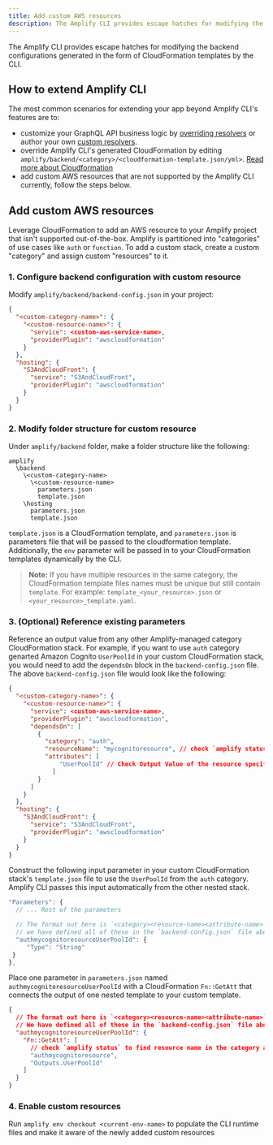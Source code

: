 ```yaml
---
title: Add custom AWS resources
description: The Amplify CLI provides escape hatches for modifying the backend configurations generated in the form of CloudFormation templates by the CLI. This allows you to use the CLI for common flows but also any advanced scenarios which aren't provided in the standard category workflows.
---
```


The Amplify CLI provides escape hatches for modifying the backend configurations generated in the form of CloudFormation templates by the CLI. 

## How to extend Amplify CLI

The most common scenarios for extending your app beyond Amplify CLI's features are to:
* customize your GraphQL API business logic by [overriding resolvers](~/cli/graphql-transformer/resolvers.md#overwriting-resolvers) or author your own [custom resolvers](~/cli/graphql-transformer/resolvers.md#custom-resolvers).
* override Amplify CLI's generated CloudFormation by editing `amplify/backend/<category>/<cloudformation-template.json/yml>`. [Read more about Cloudformation](https://aws.amazon.com/cloudformation/)
* add custom AWS resources that are not supported by the Amplify CLI currently, follow the steps below.

## Add custom AWS resources 

Leverage CloudFormation to add an AWS resource to your Amplify project that isn't supported out-of-the-box. Amplify is partitioned into "categories" of use cases like `auth` or `function`. To add a custom stack, create a custom "category" and assign custom "resources" to it.

### 1. Configure backend configuration with custom resource
Modify `amplify/backend/backend-config.json` in your project:
```json
{
  "<custom-category-name>": {
    "<custom-resource-name>": {
      "service": <custom-aws-service-name>,
      "providerPlugin": "awscloudformation"
    }
  },
  "hosting": {
    "S3AndCloudFront": {
      "service": "S3AndCloudFront",
      "providerPlugin": "awscloudformation"
    }
  }
}
```


### 2. Modify folder structure for custom resource
Under `amplify/backend` folder, make a folder structure like the following:
```console
amplify
  \backend
    \<custom-category-name>
      \<custom-resource-name>
        parameters.json
        template.json
    \hosting
      parameters.json
      template.json
```
`template.json` is a CloudFormation template, and `parameters.json` is parameters file that will be passed to the cloudformation template. Additionally, the `env` parameter will be passed in to your CloudFormation templates dynamically by the CLI. 

> **Note:** If you have multiple resources in the same category, the CloudFormation template files names must be unique but still contain `template`. For example: `template_<your_resource>.json` or `<your_resource>_template.yaml`.

### 3. (Optional) Reference existing parameters

Reference an output value from any other Amplify-managed category CloudFormation stack. For example, if you want to use `auth` category genarted Amazon Cognito `UserPoolId` in your custom CloudFormation stack, you would need to add the `dependsOn` block in the `backend-config.json` file. The above `backend-config.json` file would look like the following:

```json
{
  "<custom-category-name>": {
    "<custom-resource-name>": {
      "service": <custom-aws-service-name>,
      "providerPlugin": "awscloudformation",
      "dependsOn": [
        {
          "category": "auth",
          "resourceName": "mycognitoresource", // check `amplify status` to find resource name
          "attributes": [
              "UserPoolId" // Check Output Value of the resource specific cloudformation file to find available attributes
            ]
        }
      ]
    }
  },
  "hosting": {
    "S3AndCloudFront": {
      "service": "S3AndCloudFront",
      "providerPlugin": "awscloudformation"
    }
  }
}
```

Construct the following input parameter in your custom CloudFormation stack's `template.json` file to use the `UserPoolId` from the `auth` category. Amplify CLI passes this input automatically from the other nested stack.

```javascript
"Parameters": {
  // ... Rest of the parameters

  // The format out here is `<category><resource-name><attribute-name>`
  // we have defined all of these in the `backend-config.json` file above
  "authmycognitoresourceUserPoolId": { 
	 "Type": "String"
 }
},
```

Place one parameter in `parameters.json` named `authmycognitoresourceUserPoolId` with a CloudFormation `Fn::GetAtt` that connects the output of one nested template to your custom template.

```json
{
  // The format out here is `<category><resource-name><attribute-name>`
  // We have defined all of these in the `backend-config.json` file above
  "authmycognitoresourceUserPoolId": {
    "Fn::GetAtt": [
      // check `amplify status` to find resource name in the category auth
      "authmycognitoresource",  
      "Outputs.UserPoolId"
    ]
  }
}
```

### 4. Enable custom resources
Run `amplify env checkout <current-env-name>` to populate the CLI runtime files and make it aware of the newly added custom resources
